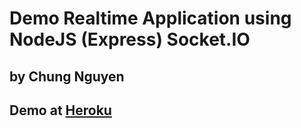 # Demo Realtime Application using NodeJS (Express) Socket.IO
## by Chung Nguyen
## Demo at [Heroku](https://qlcvnode.herokuapp.com/)

